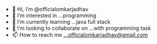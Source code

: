 - 👋 Hi, I’m @officialomkarjadhav
- 👀 I’m interested in ...programming
- 🌱 I’m currently learning ...java full stack 
- 💞️ I’m looking to collaborate on ...with programming task
- 📫 How to reach me ...officialomkarjadhav@gmail.com

<!---
officialomkarjadhav/officialomkarjadhav is a ✨ special ✨ repository because its `README.md` (this file) appears on your GitHub profile.
You can click the Preview link to take a look at your changes.
--->
